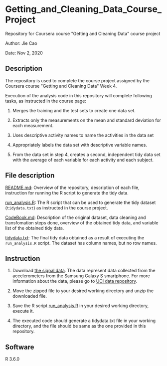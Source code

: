 # Getting_and_Cleaning_Data_Course_Project
Repository for Coursera course "Getting and Cleaning Data" course project

Author: Jie Cao

Date: Nov 2, 2020

## Description

The repository is used to complete the course project assigned by the Coursera course "Getting and Cleaning Data" Week 4.

Execution of the analysis code in this repository will complete following tasks, as instructed in the course page:

1. Merges the training and the test sets to create one data set.

2. Extracts only the measurements on the mean and standard deviation for each measurement.

3. Uses descriptive activity names to name the activities in the data set

4. Appropriately labels the data set with descriptive variable names.

5. From the data set in step 4, creates a second, independent tidy data set with the average of each variable for each activity and each subject.

## File description

[README.md](https://github.com/caojie528/Getting_and_Cleaning_Data_Course_Project/blob/main/README.md): Overview of the repository, description of each file, instruction for running the R script to generate the tidy data.

[run_analysis.R](https://github.com/caojie528/Getting_and_Cleaning_Data_Course_Project/blob/main/run_analysis.R): The R script that can be used to generate the tidy dataset (`tidydata.txt`) as instructed in the course project. 

[CodeBook.md](https://github.com/caojie528/Getting_and_Cleaning_Data_Course_Project/blob/main/CodeBook.md): Description of the original dataset, data cleaning and transfomation steps done, overview of the obtained tidy data, and variable list of the obtained tidy data. 

[tidydata.txt](https://github.com/caojie528/Getting_and_Cleaning_Data_Course_Project/blob/main/tidydata.txt): The final tidy data obtained as a result of executing the `run_analysis.R` script. The dataset has column names, but no row names. 

## Instruction

1. Download [the signal data](https://d396qusza40orc.cloudfront.net/getdata%2Fprojectfiles%2FUCI%20HAR%20Dataset.zip). The data represent data collected from the accelerometers from the Samsung Galaxy S smartphone. For more information about the data, please go to [UCI data repository](http://archive.ics.uci.edu/ml/datasets/Human+Activity+Recognition+Using+Smartphones).

2. Move the zipped file to your desired working directory and unzip the downloaded file. 

3. Save the R script [run_analysis.R](https://github.com/caojie528/Getting_and_Cleaning_Data_Course_Project/blob/main/run_analysis.R) in your desired working directory, execute it.

4. The executed code should generate a tidydata.txt file in your working directory, and the file should be same as the one provided in this repository.

## Software
R 3.6.0
